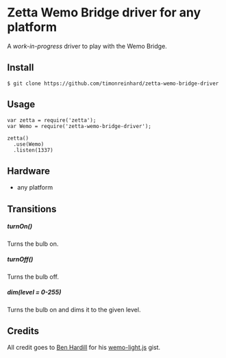 # Zetta Wemo Bridge driver for any platform

A *work-in-progress* driver to play with the Wemo Bridge.

## Install

```
$ git clone https://github.com/timonreinhard/zetta-wemo-bridge-driver
```

## Usage

```
var zetta = require('zetta');
var Wemo = require('zetta-wemo-bridge-driver');

zetta()
  .use(Wemo)
  .listen(1337)
```

## Hardware

* any platform

## Transitions

##### turnOn()

Turns the bulb on.

##### turnOff()

Turns the bulb off.

##### dim(level = 0-255)

Turns the bulb on and dims it to the given level.

## Credits

All credit goes to [Ben Hardill](https://github.com/hardillb) for his [wemo-light.js](https://gist.github.com/hardillb/1279241bb886ee28c05b) gist.
